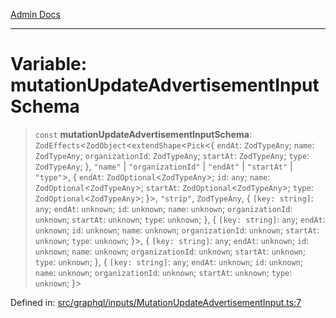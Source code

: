 [Admin Docs](/)

***

# Variable: mutationUpdateAdvertisementInputSchema

> `const` **mutationUpdateAdvertisementInputSchema**: `ZodEffects`\<`ZodObject`\<`extendShape`\<`Pick`\<\{ `endAt`: `ZodTypeAny`; `name`: `ZodTypeAny`; `organizationId`: `ZodTypeAny`; `startAt`: `ZodTypeAny`; `type`: `ZodTypeAny`; \}, `"name"` \| `"organizationId"` \| `"endAt"` \| `"startAt"` \| `"type"`\>, \{ `endAt`: `ZodOptional`\<`ZodTypeAny`\>; `id`: `any`; `name`: `ZodOptional`\<`ZodTypeAny`\>; `startAt`: `ZodOptional`\<`ZodTypeAny`\>; `type`: `ZodOptional`\<`ZodTypeAny`\>; \}\>, `"strip"`, `ZodTypeAny`, \{ `[key: string]`: `any`;  `endAt`: `unknown`; `id`: `unknown`; `name`: `unknown`; `organizationId`: `unknown`; `startAt`: `unknown`; `type`: `unknown`; \}, \{ `[key: string]`: `any`;  `endAt`: `unknown`; `id`: `unknown`; `name`: `unknown`; `organizationId`: `unknown`; `startAt`: `unknown`; `type`: `unknown`; \}\>, \{ `[key: string]`: `any`;  `endAt`: `unknown`; `id`: `unknown`; `name`: `unknown`; `organizationId`: `unknown`; `startAt`: `unknown`; `type`: `unknown`; \}, \{ `[key: string]`: `any`;  `endAt`: `unknown`; `id`: `unknown`; `name`: `unknown`; `organizationId`: `unknown`; `startAt`: `unknown`; `type`: `unknown`; \}\>

Defined in: [src/graphql/inputs/MutationUpdateAdvertisementInput.ts:7](https://github.com/PalisadoesFoundation/talawa-api/blob/36e30b39ce897bdded5fea4859d9ae00485b5a4c/src/graphql/inputs/MutationUpdateAdvertisementInput.ts#L7)
